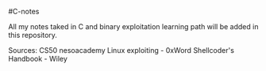 #C-notes

All my notes taked in C and binary exploitation learning path will be added in this repository.

Sources:
CS50
nesoacademy
Linux exploiting - 0xWord
Shellcoder's Handbook - Wiley

